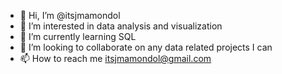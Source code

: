 - 👋 Hi, I’m @itsjmamondol
- 👀 I’m interested in data analysis and visualization 
- 🌱 I’m currently learning SQL
- 💞️ I’m looking to collaborate on any data related projects I can
- 📫 How to reach me itsjmamondol@gmail.com

<!---
itsjmamondol/itsjmamondol is a ✨ special ✨ repository because its `README.md` (this file) appears on your GitHub profile.
You can click the Preview link to take a look at your changes.
--->
